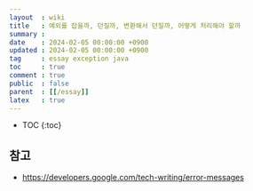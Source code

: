 ```yaml
---
layout  : wiki
title   : 예외를 잡을까, 던질까, 변환해서 던질까, 어떻게 처리해야 할까
summary :
date    : 2024-02-05 00:00:00 +0900
updated : 2024-02-05 00:00:00 +0900
tag     : essay exception java
toc     : true
comment : true
public  : false
parent  : [[/essay]]
latex   : true
---
```

* TOC
{:toc}


## 참고

- https://developers.google.com/tech-writing/error-messages